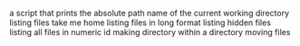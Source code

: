 a script that prints the absolute path name of the current working directory
listing files
take me home
listing files in long format
listing hidden files
listing all files in numeric id
making directory within a directory
moving files
